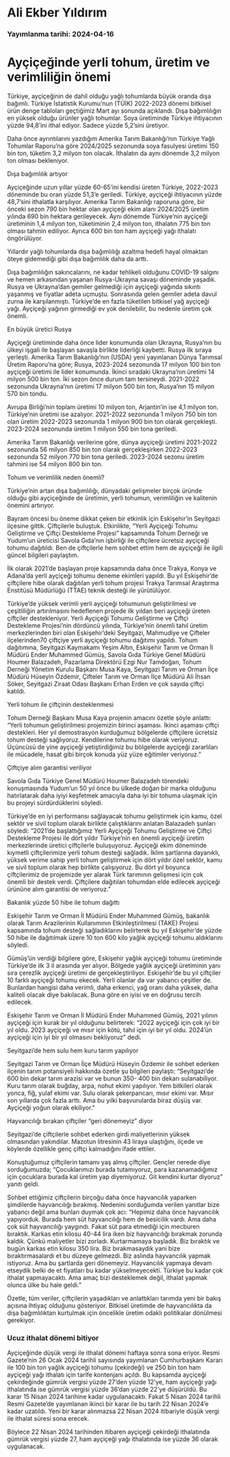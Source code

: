 # Ali Ekber Yıldırım

### Yayımlanma tarihi: 2024-04-16

# Ayçiçeğinde yerli tohum, üretim ve verimliliğin önemi

Türkiye, ayçiçeğinin de dahil olduğu yağlı tohumlarda büyük oranda dışa bağımlı. Türkiye İstatistik Kurumu’nun (TÜİK) 2022-2023 dönemi bitkisel ürün denge tabloları geçtiğimiz Mart ayı sonunda açıklandı. Dışa bağımlılığın en yüksek olduğu ürünler yağlı tohumlar. Soya üretiminde Türkiye ihtiyacının yüzde 94,8’ini ithal ediyor. Sadece yüzde 5,2’sini üretiyor.

Daha önce ayrıntılarını yazdığım Amerika Tarım Bakanlığı’nın Türkiye Yağlı Tohumlar Raporu’na göre 2024/2025 sezonunda soya fasulyesi üretimi 150 bin ton, tüketim 3,2 milyon ton olacak. İthalatın da aynı dönemde 3,2 milyon ton olması bekleniyor.

Dışa bağımlılık artıyor

Ayçiçeğinde uzun yıllar yüzde 60-65’ini kendisi üreten Türkiye, 2022-2023 döneminde bu oran yüzde 51,3’e geriledi. Türkiye, ayçiçeği ihtiyacının yüzde 48,7’sini ithalatla karşılıyor. Amerika Tarım Bakanlığı raporuna göre, bir önceki sezon 790 bin hektar olan ayçiçeği ekim alanı 2024/2025 üretim yılında 690 bin hektara gerileyecek. Aynı dönemde Türkiye’nin ayçiçeği üretiminin 1,4 milyon ton, tüketiminin 2,4 milyon ton, ithalatın 775 bin ton olması tahmin ediliyor. Ayrıca 600 bin ton ham ayçiçeği yağı ithalatı öngörülüyor.

Yıllardır yağlı tohumlarda dışa bağımlılığı azaltma hedefi hayal olmaktan öteye gidemediği gibi dışa bağımlılık daha da arttı.

Dışa bağımlılığın sakıncalarını, ne kadar tehlikeli olduğunu COVID-19 salgını ve hemen arkasından yaşanan Rusya-Ukrayna savaşı döneminde yaşadık. Rusya ve Ukrayna’dan gemiler gelmediği için ayçiçeği yağında sıkıntı yaşanmış ve fiyatlar adeta uçmuştu. Sonrasında gelen gemiler adeta davul zurna ile karşılanmıştı. Türkiye’de en fazla tüketilen bitkisel yağ ayçiçeği yağı. Ayçiçeği yağının girmediği ev yok denilebilir, bu nedenle üretim çok önemli.

En büyük üretici Rusya

Ayçiçeği üretiminde daha önce lider konumunda olan Ukrayna, Rusya’nın bu ülkeyi işgali ile başlayan savaşla birlikte liderliği kaybetti. Rusya ilk sıraya yerleşti. Amerika Tarım Bakanlığı’nın (USDA) yeni yayınlanan Dünya Tarımsal Üretim Raporu’na göre; Rusya, 2023-2024 sezonunda 17 milyon 100 bin ton ayçiçeği üretimi ile lider konumunda. İkinci sıradaki Ukrayna’nın üretimi 14 milyon 500 bin ton. İki sezon önce durum tam tersineydi. 2021-2022 sezonunda Ukrayna’nın üretimi 17 milyon 500 bin ton, Rusya’nın 15 milyon 570 bin tondu.

Avrupa Birliği’nin toplam üretimi 10 milyon ton, Arjantin’in ise 4,1 milyon ton. Türkiye’nin üretimi ise azalıyor. 2021-2022 sezonunda 1 milyon 750 bin ton olan üretim 2022-2023 sezonunda 1 milyon 900 bin ton olarak gerçekleşti. 2023-2024 sezonunda üretim 1 milyon 550 bin tona geriledi.

Amerika Tarım Bakanlığı verilerine göre, dünya ayçiçeği üretimi 2021-2022 sezonunda 56 milyon 850 bin ton olarak gerçekleşirken 2022-2023 sezonunda 52 milyon 770 bin tona geriledi. 2023-2024 sezonu üretim tahmini ise 54 milyon 800 bin ton.

Tohum ve verimlilik neden önemli?

Türkiye’nin artan dışa bağımlılığı, dünyadaki gelişmeler birçok üründe olduğu gibi ayçiçeğinde de üretimin, yerli tohumun, verimliliğin ve kalitenin önemini artırıyor.

Bayram öncesi bu öneme dikkat çeken bir etkinlik için Eskişehir’in Seyitgazi ilçesine gittik. Çiftçilerle buluştuk. Etkinlikte, “Yerli Ayçiçeği Tohumu Geliştirme ve Çiftçi Destekleme Projesi” kapsamında Tohum Derneği ve Yudum’un üreticisi Savola Gıda’nın işbirliği ile çiftçilere ücretsiz ayçiçeği tohumu dağıtıldı. Ben de çiftçilerle hem sohbet ettim hem de ayçiçeği ile ilgili güncel bilgileri paylaştım.

İlk olarak 2021’de başlayan proje kapsamında daha önce Trakya, Konya ve Adana’da yerli ayçiçeği tohumu deneme ekimleri yapıldı. Bu yıl Eskişehir’de çiftçilere hibe olarak dağıtılan yerli tohum projesi Trakya Tarımsal Araştırma Enstitüsü Müdürlüğü (TTAE) teknik desteği ile yürütülüyor.

Türkiye’de yüksek verimli yerli ayçiçeği tohumunun geliştirilmesi ve çeşitliliğin artırılmasını hedeflenen projede ilk yıldan beri ayçiçeği üreten çiftçiler destekleniyor. Yerli Ayçiçeği Tohumu Geliştirme ve Çiftçi Destekleme Projesi’nin dördüncü yılında, Türkiye’nin önemli tahıl üretim merkezlerinden biri olan Eskişehir’deki Seyitgazi, Mahmudiye ve Çifteler ilçelerinden70 çiftçiye yerli ayçiçeği tohumu dağıtımı yapıldı. Tohum dağıtımına, Seyitgazi Kaymakamı Yeşim Altın, Eskişehir Tarım ve Orman İl Müdürü Ender Muhammed Gümüş, Savola Gıda Türkiye Genel Müdürü Houmer Balazadeh, Pazarlama Direktörü Ezgi Nur Tamdoğan, Tohum Derneği Yönetim Kurulu Başkanı Musa Kaya, Seyitgazi Tarım ve Orman İlçe Müdürü Hüseyin Özdemir, Çifteler Tarım ve Orman İlçe Müdürü Ali İhsan Söker, Seyitgazi Ziraat Odası Başkanı Erhan Erden ve çok sayıda çiftçi katıldı.

Yerli tohum ile çiftçinin desteklenmesi

Tohum Derneği Başkanı Musa Kaya projenin amacını özetle şöyle anlattı: “Yerli tohumun geliştirilmesi projemizin birinci aşaması. İkinci aşaması çiftçi destekleri. Her yıl demostrasyon kurduğumuz bölgelerde çiftçilere ücretsiz tohum desteği sağlıyoruz. Kendilerine tohumu hibe olarak veriyoruz. Üçüncüsü de yine ayçiçeği yetiştirdiğimiz bu bölgelerde ayçiçeği zararlıları ile mücadele, hasat gibi birçok konuda yüz yüze eğitimler veriyoruz.”

Çiftçiye alım garantisi veriliyor

Savola Gıda Türkiye Genel Müdürü Houmer Balazadeh törendeki konuşmasında Yudum’un 50 yıl önce bu ülkede doğan bir marka olduğunu hatırlatarak daha iyiyi keşfetmek amacıyla daha iyi bir tohuma ulaşmak için bu projeyi sürdürdüklerini söyledi.

Türkiye’de en iyi performansı sağlayacak tohumu geliştirmek için kamu, özel sektör ve sivil toplum olarak birlikte çalıştıklarını anlatan Balazadeh şunları söyledi: “2021’de başlattığımız Yerli Ayçiçeği Tohumu Geliştirme ve Çiftçi Destekleme Projesi ile dört yıldır Türkiye’nin en önemli ayçiçeği üretim merkezlerinde üretici çiftçilerle buluşuyoruz. Ayçiçeği ekim döneminde kıymetli çiftçilerimize yerli tohum desteği sağladık. İklim şartlarına dayanıklı, yüksek verime sahip yerli tohum geliştirmek için dört yıldır özel sektör, kamu ve sivil toplum olarak hep birlikte çalışıyoruz. Bu dört yıl boyunca çiftçilerimiz de projemizde yer alarak Türk tarımının gelişmesi için çok önemli bir destek verdi. Çiftçilere dağıtılan tohumdan elde edilecek ayçiçeği ürününe alım garantisi de veriyoruz.”

Bakanlık yüzde 50 hibe ile tohum dağıttı

Eskişehir Tarım ve Orman İl Müdürü Ender Muhammed Gümüş, bakanlık olarak Tarım Arazilerinin Kullanımının Etkinleştirilmesi (TAKE) Projesi kapsamında tohum desteği sağladıklarını belirterek bu yıl Eskişehir’de yüzde 50 hibe ile dağıtılmak üzere 10 ton 600 kilo yağlık ayçiçeği tohumu aldıklarını söyledi.

Gümüş’ün verdiği bilgilere göre, Eskişehir yağlık ayçiçeği tohumu üretiminde Türkiye’de ilk 3 il arasında yer alıyor. Bölgede yağlık ayçiçeği üretiminin yanı sıra çerezlik ayçiçeği üretimi de gerçekleştiriliyor. Eskişehir’de bu yıl çiftçiler 10 farklı ayçiçeği tohumu ekecek. Yerli olanlar da var yabancı çeşitler de. Bunlardan hangisi daha verimli, daha erkenci, yağ oranı daha yüksek, daha kaliteli olacak diye bakılacak. Buna göre en iyisi ve en doğrusu tercih edilecek.

Eskişehir Tarım ve Orman İl Müdürü Ender Muhammed Gümüş, 2021 yılının ayçiçeği için kurak bir yıl olduğunu belirterek: “2022 ayçiçeği için çok iyi bir yıl oldu. 2023 ayçiçeği ve mısır için kötü, tahıl için iyi bir yıl oldu. 2024’ün ayçiçeği için iyi bir yıl olmasını bekliyoruz” dedi.

Seyitgazi’de hem sulu hem kuru tarım yapılıyor

Seyitgazi Tarım ve Orman İlçe Müdürü Hüseyin Özdemir ile sohbet ederken ilçenin tarım potansiyeli hakkında özetle şu bilgileri paylaştı: “Seyitgazi’de 600 bin dekar tarım arazisi var ve bunun 350- 400 bin dekarı sulanabiliyor. Kuru tarım olarak buğday, arpa, nohut ekimi yapılıyor. Yem bitkileri olarak yonca, fiğ, yulaf ekimi var. Sulu olarak şekerpancarı, mısır ekimi var. Mısır son yıllarda çok fazla arttı. Ama bu yılki başvurularda biraz düşüş var. Ayçiçeği yoğun olarak ekiliyor.”

Hayvancılığı bırakan çiftçiler “geri dönemeyiz” diyor

Seyitgazi’de çiftçilerle sohbet ederken girdi maliyetlerinin yüksek olmasından yakındılar. Mazotun litresinin 43 liraya ulaştığını, ilçede ve köylerde özellikle genç çiftçi kalmadığını ifade ettiler.

Konuştuğumuz çiftçilerin tamamı yaş almış çiftçiler. Gençler nerede diye sorduğumuzda; “Çocuklarımızı burada tutamıyoruz, para kazanamadığımız için çocuklara burada kal üretim yap diyemiyoruz. Git kendini kurtar diyoruz” yanıtı geldi.

Sohbet ettiğimiz çiftçilerin birçoğu daha önce hayvancılık yaparken şimdilerde hayvancılığı bırakmış. Nedenini sorduğumda verilen yanıtlar bize yabancı değil ama bunları duymak çok acı: “Hepimiz daha önce hayvancılık yapıyorduk. Burada hem süt hayvancılığı hem de besicilik vardı. Ama daha çok süt hayvancılığı yaygındı. Fakat süt para etmediği için mecburen bıraktık. Karkas etin kilosu 40-44 lira iken biz hayvancılığı bırakmak zorunda kaldık. Çünkü maliyetler bizi zorladı. Kurtarmamaya başladık. Biz bıraktık ve bugün karkas etin kilosu 350 lira. Biz bırakmasaydık yani bize bıraktırmasalardı et bu düzeye gelmezdi. Biz aslında hayvancılık yapmak istiyoruz. Ama bu şartlarda geri dönemeyiz. Hayvancılık yapmaya devam etseydik belki de et fiyatları bu kadar yükselmeyecekti. Türkiye bu kadar çok ithalat yapmayacaktı. Ama amaç bizi desteklemek değil, ithalat yapmak olunca ülke bu hale geldi.”

Özetle, tüm veriler, çiftçilerin yaşadıkları ve anlattıkları tarımda yeni bir bakış açısına ihtiyaç olduğunu gösteriyor. Bitkisel üretimde de hayvancılıkta da dışa bağımlılıktan kurtulmak için öncelikle üretim odaklı politikalar dönülmesi gerekiyor.


### Ucuz ithalat dönemi bitiyor

Ayçiçeğinde düşük vergi ile ithalat dönemi haftaya sonra sona eriyor. Resmi Gazete’nin 26 Ocak 2024 tarihli sayısında yayımlanan Cumhurbaşkanı Kararı ile 100 bin ton yağlık ayçiçeği tohumu (çekirdeği) ve 250 bin ton ham ayçiçeği yağı ithalatı için tarife kontenjanı açıldı. Bu kapsamda ayçiçeği çekirdeğinde gümrük vergisi yüzde 27’den yüzde 12’ye, ham ayçiçeği yağı ithalatında ise gümrük vergisi yüzde 36’dan yüzde 22’ye düşürüldü. Bu karar 15 Nisan 2024 tarihine kadar uygulanacaktı. Fakat 5 Nisan 2024 tarihli Resmi Gazete’de yayımlanan ikinci bir karar ile bu tarih 22 Nisan 2024’e kadar uzatıldı. Yeni bir karar alınmazsa 22 Nisan 2024 itibariyle düşük vergi ile ithalat süresi sona erecek.

Böylece 22 Nisan 2024 tarihinden itibaren ayçiçeği çekirdeği ithalatında gümrük vergisi yüzde 27, ham ayçiçeği yağı ithalatında ise yüzde 36 olarak uygulanacak.






